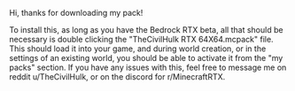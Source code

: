 Hi, thanks for downloading my pack!

To install this, as long as you have the Bedrock RTX beta, all that should be necessary is double clicking
the "TheCivilHulk RTX 64X64.mcpack" file. This should load it into your game, and during world creation, or
in the settings of an existing world, you should be able to activate it from the "my packs" section. If you
have any issues with this, feel free to message me on reddit u/TheCivilHulk, or on the discord for r/MinecraftRTX.
